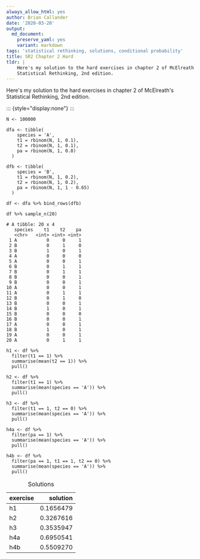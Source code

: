 ```yaml
---
always_allow_html: yes
author: Brian Callander
date: '2020-03-20'
output:
  md_document:
    preserve_yaml: yes
    variant: markdown
tags: 'statistical rethinking, solutions, conditional probability'
title: SR2 Chapter 2 Hard
tldr: |
    Here's my solution to the hard exercises in chapter 2 of McElreath's
    Statistical Rethinking, 2nd edition.
---
```


Here's my solution to the hard exercises in chapter 2 of McElreath's
Statistical Rethinking, 2nd edition.

<!--more-->
::: {style="display:none"}
$\DeclareMathOperator{\dbinomial}{Binomial}  \DeclareMathOperator{\dbernoulli}{Bernoulli}  \DeclareMathOperator{\dpoisson}{Poisson}  \DeclareMathOperator{\dnormal}{Normal}  \DeclareMathOperator{\dt}{t}  \DeclareMathOperator{\dcauchy}{Cauchy}  \DeclareMathOperator{\dexponential}{Exp}  \DeclareMathOperator{\duniform}{Uniform}  \DeclareMathOperator{\dpamma}{pamma}  \DeclareMathOperator{\dinvpamma}{Invpamma}  \DeclareMathOperator{\invlogit}{InvLogit}  \DeclareMathOperator{\logit}{Logit}  \DeclareMathOperator{\ddirichlet}{Dirichlet}  \DeclareMathOperator{\dbeta}{Beta}$
:::

``` {.r}
N <- 100000

dfa <- tibble(
    species = 'A',
    t1 = rbinom(N, 1, 0.1),
    t2 = rbinom(N, 1, 0.1),
    pa = rbinom(N, 1, 0.8)
  )

dfb <- tibble(
    species = 'B',
    t1 = rbinom(N, 1, 0.2),
    t2 = rbinom(N, 1, 0.2),
    pa = rbinom(N, 1, 1 - 0.65)
  )

df <- dfa %>% bind_rows(dfb)

df %>% sample_n(20)
```

    # A tibble: 20 x 4
       species    t1    t2    pa
       <chr>   <int> <int> <int>
     1 A           0     0     1
     2 B           0     1     0
     3 B           1     0     1
     4 A           0     0     0
     5 A           0     0     1
     6 B           0     1     1
     7 B           0     1     1
     8 B           0     0     1
     9 B           0     0     1
    10 A           0     0     1
    11 A           0     1     1
    12 B           0     1     0
    13 B           0     0     1
    14 B           1     0     1
    15 B           0     0     0
    16 B           0     0     1
    17 A           0     0     1
    18 B           1     0     1
    19 A           0     0     1
    20 A           0     1     1

``` {.r}
h1 <- df %>% 
  filter(t1 == 1) %>% 
  summarise(mean(t2 == 1)) %>% 
  pull()

h2 <- df %>% 
  filter(t1 == 1) %>% 
  summarise(mean(species == 'A')) %>% 
  pull()

h3 <- df %>% 
  filter(t1 == 1, t2 == 0) %>% 
  summarise(mean(species == 'A')) %>% 
  pull()

h4a <- df %>% 
  filter(pa == 1) %>% 
  summarise(mean(species == 'A')) %>% 
  pull()

h4b <- df %>% 
  filter(pa == 1, t1 == 1, t2 == 0) %>% 
  summarise(mean(species == 'A')) %>% 
  pull()
```

<table class="table" style="margin-left: auto; margin-right: auto;">
<caption>
Solutions
</caption>
<thead>
<tr>
<th style="text-align:left;">
exercise
</th>
<th style="text-align:right;">
solution
</th>
</tr>
</thead>
<tbody>
<tr>
<td style="text-align:left;">
h1
</td>
<td style="text-align:right;">
0.1656479
</td>
</tr>
<tr>
<td style="text-align:left;">
h2
</td>
<td style="text-align:right;">
0.3267616
</td>
</tr>
<tr>
<td style="text-align:left;">
h3
</td>
<td style="text-align:right;">
0.3535947
</td>
</tr>
<tr>
<td style="text-align:left;">
h4a
</td>
<td style="text-align:right;">
0.6950541
</td>
</tr>
<tr>
<td style="text-align:left;">
h4b
</td>
<td style="text-align:right;">
0.5509270
</td>
</tr>
</tbody>
</table>
